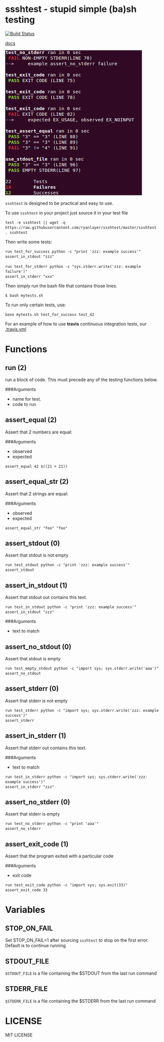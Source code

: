ssshtest - **s**tupid **s**imple (ba)**sh** **test**ing
=======================================================

[![Build Status](https://travis-ci.org/ryanlayer/ssshtest.svg?branch=master)](https://travis-ci.org/ryanlayer/ssshtest)

[docs](http://ryanlayer.github.io/ssshtest/)

![example output](https://raw.githubusercontent.com/ryanlayer/ssshtest/master/screenshot.png)

`ssshtest` is designed to be practical and easy to use.

To use `ssshtest` in your project just source it in your test file

```
test -e ssshtest || wget -q https://raw.githubusercontent.com/ryanlayer/ssshtest/master/ssshtest
. ssshtest
```

Then write some tests:

```
run test_for_success python -c "print 'zzz: example success'"
assert_in_stdout "zzz"

run test_for_stderr python -c "sys.stderr.write('zzz: example failure')"
assert_in_stderr "xxx"
```

Then simply run the bash file that contains those lines.

```
$ bash mytests.sh
```

To run only certain tests, use:

```
base mytests.sh test_for_success test_42
```


For an example of how to use **travis** continuous integration tests, our [.travis.yml](https://github.com/ryanlayer/ssshtest/blob/master/.travis.yml)




Functions
=========

run (2)
-------

run a block of code. This must precede any of the testing functions below.

###Arguments

+ name for test.
+ code to run

assert_equal (2)
----------------

Assert that 2 numbers are equal:

###Arguments

+ observed
+ expected

```
assert_equal 42 $((21 + 21))
```

assert_equal_str (2)
----------------

Assert that 2 strings are equal:

###Arguments

+ observed
+ expected

```
assert_equal_str "foo" "foo" 
```


assert_stdout (0)
-----------------

Assert that stdout is not empty

```
run test_stdout python -c "print 'zzz: example success'"
assert_stdout
```

assert_in_stdout (1)
--------------------

Assert that stdout out contains this text.

```
run test_in_stdout python -c "print 'zzz: example success'"
assert_in_stdout "zzz"
```

###Arguments

+ text to match


assert_no_stdout (0)
--------------------

Assert that stdout is empty

```
run test_empty_stdout python -c "import sys; sys.stderr.write('aaa')"
assert_no_stdout
```


assert_stderr (0)
-----------------

Assert that stderr is not empty

```
run test_stderr python -c "import sys; sys.stderr.write('zzz: example success')"
assert_stderr
```

assert_in_stderr (1)
--------------------

Assert that stderr out contains this text.

###Arguments

+ text to match

```
run test_in_stderr python -c "import sys; sys.stderr.write('zzz: example success')"
assert_in_stderr "zzz"
```

assert_no_stderr (0)
--------------------

Assert that stderr is empty

```
run test_no_stderr python -c "print 'aaa'"
assert_no_stderr
```

assert_exit_code (1)
--------------------

Assert that the program exited with a particular code

###Arguments

+ exit code

```
run test_exit_code python -c "import sys; sys.exit(33)"
assert_exit_code 33
```

Variables
=========

STOP_ON_FAIL
------------

Set STOP_ON_FAIL=1 after sourcing `ssshtest` to stop on the first error. Default is to continue running

STDOUT_FILE
-----------

`$STDOUT_FILE` is a file containing the $STDOUT from the last run command

STDERR_FILE
-----------

`$STDERR_FILE` is a file containing the $STDERR from the last run command


LICENSE
=======

MIT LICENSE
